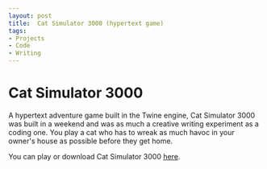 ```yaml
---
layout: post
title:  Cat Simulator 3000 (hypertext game)
tags:
- Projects
- Code
- Writing
---
```


<h1 id="heading1">Cat Simulator 3000</h1>

<p>A hypertext adventure game built in the Twine engine, Cat Simulator 3000 was built in a weekend and was as much a creative writing experiment as a coding one. You play a cat who has to wreak as much havoc in your owner's house as possible before they get home.</p>

<p>You can play or download Cat Simulator 3000 <a href="http://deerful.itch.io/cat-simulator-3000">here</a>.
